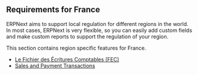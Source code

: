 ## Requirements for France

ERPNext aims to support local regulation for different regions in the world. In most cases, ERPNext is very flexible, so you can easily add custom fields and make custom reports to support the regulation of your region.

This section contains region specific features for France.

*   [Le Fichier des Écritures Comptables (FEC)](https://docs.erpnext.com/docs/v13/user/manual/en/regional/france/fichier_des_ecritures_comptables)
*   [Sales and Payment Transactions](https://docs.erpnext.com/docs/v13/user/manual/en/regional/france/local_overrides)